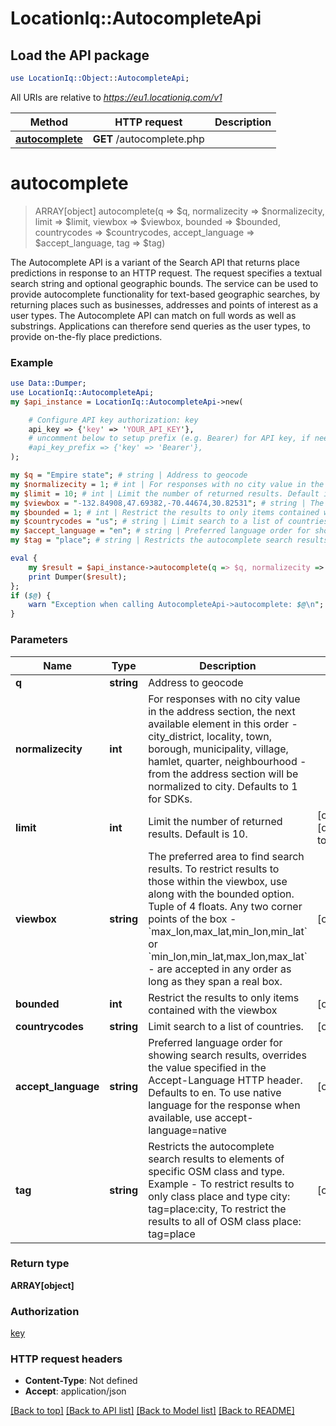 # LocationIq::AutocompleteApi

## Load the API package
```perl
use LocationIq::Object::AutocompleteApi;
```

All URIs are relative to *https://eu1.locationiq.com/v1*

Method | HTTP request | Description
------------- | ------------- | -------------
[**autocomplete**](AutocompleteApi.md#autocomplete) | **GET** /autocomplete.php | 


# **autocomplete**
> ARRAY[object] autocomplete(q => $q, normalizecity => $normalizecity, limit => $limit, viewbox => $viewbox, bounded => $bounded, countrycodes => $countrycodes, accept_language => $accept_language, tag => $tag)



The Autocomplete API is a variant of the Search API that returns place predictions in response to an HTTP request.  The request specifies a textual search string and optional geographic bounds.  The service can be used to provide autocomplete functionality for text-based geographic searches, by returning places such as businesses, addresses and points of interest as a user types. The Autocomplete API can match on full words as well as substrings. Applications can therefore send queries as the user types, to provide on-the-fly place predictions.

### Example 
```perl
use Data::Dumper;
use LocationIq::AutocompleteApi;
my $api_instance = LocationIq::AutocompleteApi->new(

    # Configure API key authorization: key
    api_key => {'key' => 'YOUR_API_KEY'},
    # uncomment below to setup prefix (e.g. Bearer) for API key, if needed
    #api_key_prefix => {'key' => 'Bearer'},
);

my $q = "Empire state"; # string | Address to geocode
my $normalizecity = 1; # int | For responses with no city value in the address section, the next available element in this order - city_district, locality, town, borough, municipality, village, hamlet, quarter, neighbourhood - from the address section will be normalized to city. Defaults to 1 for SDKs.
my $limit = 10; # int | Limit the number of returned results. Default is 10.
my $viewbox = "-132.84908,47.69382,-70.44674,30.82531"; # string | The preferred area to find search results.  To restrict results to those within the viewbox, use along with the bounded option. Tuple of 4 floats. Any two corner points of the box - `max_lon,max_lat,min_lon,min_lat` or `min_lon,min_lat,max_lon,max_lat` - are accepted in any order as long as they span a real box. 
my $bounded = 1; # int | Restrict the results to only items contained with the viewbox
my $countrycodes = "us"; # string | Limit search to a list of countries.
my $accept_language = "en"; # string | Preferred language order for showing search results, overrides the value specified in the Accept-Language HTTP header. Defaults to en. To use native language for the response when available, use accept-language=native
my $tag = "place"; # string | Restricts the autocomplete search results to elements of specific OSM class and type.  Example - To restrict results to only class place and type city: tag=place:city, To restrict the results to all of OSM class place: tag=place

eval { 
    my $result = $api_instance->autocomplete(q => $q, normalizecity => $normalizecity, limit => $limit, viewbox => $viewbox, bounded => $bounded, countrycodes => $countrycodes, accept_language => $accept_language, tag => $tag);
    print Dumper($result);
};
if ($@) {
    warn "Exception when calling AutocompleteApi->autocomplete: $@\n";
}
```

### Parameters

Name | Type | Description  | Notes
------------- | ------------- | ------------- | -------------
 **q** | **string**| Address to geocode | 
 **normalizecity** | **int**| For responses with no city value in the address section, the next available element in this order - city_district, locality, town, borough, municipality, village, hamlet, quarter, neighbourhood - from the address section will be normalized to city. Defaults to 1 for SDKs. | 
 **limit** | **int**| Limit the number of returned results. Default is 10. | [optional] [default to 10]
 **viewbox** | **string**| The preferred area to find search results.  To restrict results to those within the viewbox, use along with the bounded option. Tuple of 4 floats. Any two corner points of the box - &#x60;max_lon,max_lat,min_lon,min_lat&#x60; or &#x60;min_lon,min_lat,max_lon,max_lat&#x60; - are accepted in any order as long as they span a real box.  | [optional] 
 **bounded** | **int**| Restrict the results to only items contained with the viewbox | [optional] 
 **countrycodes** | **string**| Limit search to a list of countries. | [optional] 
 **accept_language** | **string**| Preferred language order for showing search results, overrides the value specified in the Accept-Language HTTP header. Defaults to en. To use native language for the response when available, use accept-language&#x3D;native | [optional] 
 **tag** | **string**| Restricts the autocomplete search results to elements of specific OSM class and type.  Example - To restrict results to only class place and type city: tag&#x3D;place:city, To restrict the results to all of OSM class place: tag&#x3D;place | [optional] 

### Return type

**ARRAY[object]**

### Authorization

[key](../README.md#key)

### HTTP request headers

 - **Content-Type**: Not defined
 - **Accept**: application/json

[[Back to top]](#) [[Back to API list]](../README.md#documentation-for-api-endpoints) [[Back to Model list]](../README.md#documentation-for-models) [[Back to README]](../README.md)

